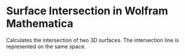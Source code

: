 # Surface Intersection in Wolfram Mathematica
Calculates the intersection of two 3D surfaces. The intersection line is represented on the same space.
